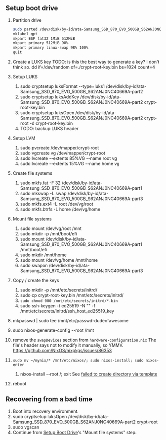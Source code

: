 ## Setup boot drive

1. Partition drive

    <!-- ```sh
    sudo parted /dev/disk/by-id/ata-Samsung_SSD_870_EVO_500GB_S62ANJ0NC40669A
    mklabel gpt
    mkpart ESP fat32 1MiB 512MiB
    mkpart primary 512MiB 85%
    mkpart primary 85% 98%
    mkpart primary linux-swap 98% 100%
    quit
    ```

    OR -->

    ```sh
    sudo parted /dev/disk/by-id/ata-Samsung_SSD_870_EVO_500GB_S62ANJ0NC40669A
    mklabel gpt
    mkpart ESP fat32 1MiB 512MiB
    mkpart primary 512MiB 98%
    mkpart primary linux-swap 98% 100%
    quit
    ```

1. Create a LUKS key
   TODO: is this the best way to generate a key? I don't think so.
   dd if=/dev/random of=./crypt-root-key.bin bs=1024 count=4
1. Setup LUKS
    1. sudo cryptsetup luksFormat --type=luks1 /dev/disk/by-id/ata-Samsung_SSD_870_EVO_500GB_S62ANJ0NC40669A-part2
    1. sudo cryptsetup luksAddKey /dev/disk/by-id/ata-Samsung_SSD_870_EVO_500GB_S62ANJ0NC40669A-part2 crypt-root-key.bin
    1. sudo cryptsetup luksOpen /dev/disk/by-id/ata-Samsung_SSD_870_EVO_500GB_S62ANJ0NC40669A-part2 crypt-root -d crypt-root-key.bin
    1. TODO: backup LUKS header
1. Setup LVM
    1. sudo pvcreate /dev/mapper/crypt-root
    1. sudo vgcreate vg /dev/mapper/crypt-root
    1. sudo lvcreate --extents 85%VG --name root vg
    1. sudo lvcreate --extents 15%VG --name home vg
1. Create file systems
    1. sudo mkfs.fat -F 32 /dev/disk/by-id/ata-Samsung_SSD_870_EVO_500GB_S62ANJ0NC40669A-part1
    1. sudo mkswap -L swap /dev/disk/by-id/ata-Samsung_SSD_870_EVO_500GB_S62ANJ0NC40669A-part3
    1. sudo mkfs.ext4 -L root /dev/vg/root
    1. sudo mkfs.btrfs -L home /dev/vg/home
1. Mount file systems
    1. sudo mount /dev/vg/root /mnt
    1. sudo mkdir -p /mnt/boot/efi
    1. sudo mount /dev/disk/by-id/ata-Samsung_SSD_870_EVO_500GB_S62ANJ0NC40669A-part1 /mnt/boot/efi
    1. sudo mkdir /mnt/home
    1. sudo mount /dev/vg/home /mnt/home
    1. sudo swapon /dev/disk/by-id/ata-Samsung_SSD_870_EVO_500GB_S62ANJ0NC40669A-part3
1. Copy / create the keys
    1. sudo mkdir -p /mnt/etc/secrets/initrd/
    1. sudo cp crypt-root-key.bin /mnt/etc/secrets/initrd/
    1. `sudo chmod 000 /mnt/etc/secrets/initrd/*.bin`
    1. sudo ssh-keygen -t ed25519 -N "" -f /mnt/etc/secrets/initrd/ssh_host_ed25519_key
1. mkpasswd | sudo tee /mnt/etc/passwd-dudeofawesome
1. sudo nixos-generate-config --root /mnt
1. remove the `swapDevices` section from `hardware-configuration.nix`
   The file's header says not to modify it manually, so YMMV.
   https://github.com/NixOS/nixpkgs/issues/86353
1. `sudo mv ~/mynix/* /mnt/etc/nixos/; sudo nixos-install; sudo nixos-enter`
    1. nixos-install --root /; exit
       See [failed to create directory via template](https://gist.github.com/ladinu/bfebdd90a5afd45dec811296016b2a3f?permalink_comment_id=4011408#gistcomment-4011408)
1. reboot

## Recovering from a bad time

1. Boot into recovery environment.
1. sudo cryptsetup luksOpen /dev/disk/by-id/ata-Samsung_SSD_870_EVO_500GB_S62ANJ0NC40669A-part2 crypt-root
1. sudo vgscan
1. Continue from [Setup Boot Drive](#setup-boot-drive)'s "Mount file systems" step.
